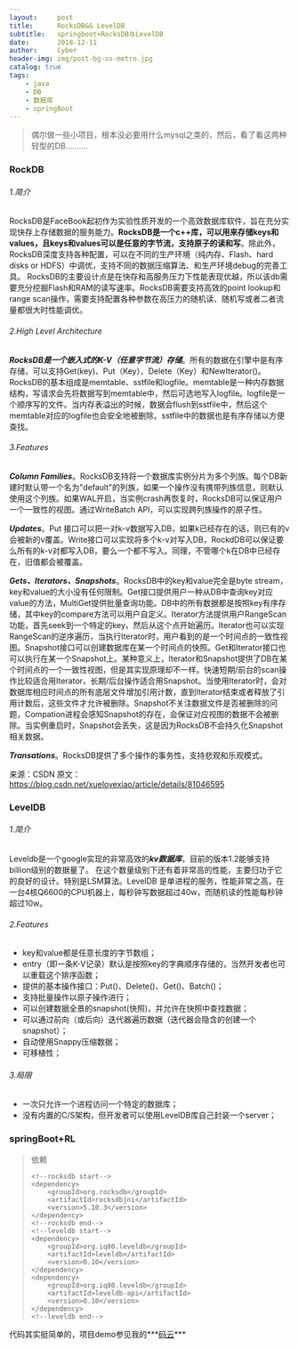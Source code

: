 ```yaml
---
layout:     post
title:      RocksDB&& LevelDB
subtitle:   springboot+RocksDB与LevelDB
date:       2018-12-11
author:     Cyber
header-img: img/post-bg-os-metro.jpg
catalog: true
tags:
    - java
    - DB
    - 数据库
    - springBoot
---
```


>  偶尔做一些小项目，根本没必要用什么mysql之类的，然后，看了看这两种轻型的DB..........



### RockDB

######  1.简介

 RocksDB是FaceBook起初作为实验性质开发的一个高效数据库软件，旨在充分实现快存上存储数据的服务能力。**RocksDB是一个c++库，可以用来存储keys和values，且keys和values可以是任意的字节流，支持原子的读和写**。除此外，RocksDB深度支持各种配置，可以在不同的生产环境（纯内存、Flash、hard disks or HDFS）中调优，支持不同的数据压缩算法、和生产环境debug的完善工具。 RocksDB的主要设计点是在快存和高服务压力下性能表现优越，所以该db需要充分挖掘Flash和RAM的读写速率。RocksDB需要支持高效的point lookup和range scan操作，需要支持配置各种参数在高压力的随机读、随机写或者二者流量都很大时性能调优。

###### 2.High Level Architecture

***RocksDB是一个嵌入式的K-V（任意字节流）存储***。所有的数据在引擎中是有序存储，可以支持Get(key)、Put（Key）、Delete（Key）和NewIterator()。RocksDB的基本组成是memtable、sstfile和logfile。memtable是一种内存数据结构，写请求会先将数据写到memtable中，然后可选地写入logfile。logfile是一个顺序写的文件。当内存表溢出的时候，数据会flush到sstfile中，然后这个memtable对应的logfile也会安全地被删除。sstfile中的数据也是有序存储以方便查找。

###### 3.Features

***Column Families***。RocksDB支持将一个数据库实例分片为多个列族。每个DB新建时默认带一个名为"default"的列族，如果一个操作没有携带列族信息，则默认使用这个列族。如果WAL开启，当实例crash再恢复时，RocksDB可以保证用户一个一致性的视图。通过WriteBatch API，可以实现跨列族操作的原子性。

***Updates***。Put 接口可以把一对k-v数据写入DB，如果k已经存在的话，则已有的v会被新的v覆盖。Write接口可以实现将多个k-v对写入DB，RockdDB可以保证要么所有的k-v对都写入DB，要么一个都不写入。同理，不管哪个k在DB中已经存在，旧值都会被覆盖。

***Gets、Iterators、Snapshots***。RocksDB中的key和value完全是byte stream，key和value的大小没有任何限制。Get接口提供用户一种从DB中查询key对应value的方法，MultiGet提供批量查询功能。DB中的所有数据都是按照key有序存储，其中key的compare方法可以用户自定义。Iterator方法提供用户RangeScan功能，首先seek到一个特定的key，然后从这个点开始遍历。Iterator也可以实现RangeScan的逆序遍历，当执行Iterator时，用户看到的是一个时间点的一致性视图。Snapshot接口可以创建数据库在某一个时间点的快照。Get和Iterator接口也可以执行在某一个Snapshot上。某种意义上，Iterator和Snapshot提供了DB在某个时间点的一个一致性视图，但是其实现原理却不一样。快速短期/前台的scan操作比较适合用Iterator，长期/后台操作适合用Snapshot。当使用Iterator时，会对数据库相应时间点的所有底层文件增加引用计数，直到Iterator结束或者释放了引用计数后，这些文件才允许被删除。Snapshot不关注数据文件是否被删除的问题，Compation进程会感知Snapshot的存在，会保证对应视图的数据不会被删除。当实例重启时，Snapshot会丢失，这是因为RocksDB不会持久化Snapshot相关数据。

***Transations***。RocksDB提供了多个操作的事务性，支持悲观和乐观模式。

来源：CSDN 
原文：https://blog.csdn.net/xuelovexiao/article/details/81046595 



### LevelDB

###### 1.简介

Leveldb是一个google实现的非常高效的***kv数据库***，目前的版本1.2能够支持billion级别的数据量了。 在这个数量级别下还有着非常高的性能，主要归功于它的良好的设计。特别是LSM算法。LevelDB 是单进程的服务，性能非常之高，在一台4核Q6600的CPU机器上，每秒钟写数据超过40w，而随机读的性能每秒钟超过10w。

###### 2.Features

- key和value都是任意长度的字节数组；
- entry（即一条K-V记录）默认是按照key的字典顺序存储的，当然开发者也可以重载这个排序函数；
- 提供的基本操作接口：Put()、Delete()、Get()、Batch()；
- 支持批量操作以原子操作进行；
- 可以创建数据全景的snapshot(快照)，并允许在快照中查找数据；
- 可以通过前向（或后向）迭代器遍历数据（迭代器会隐含的创建一个snapshot）；
- 自动使用Snappy压缩数据；
- 可移植性；

###### 3.局限

- 一次只允许一个进程访问一个特定的数据库；
- 没有内置的C/S架构，但开发者可以使用LevelDB库自己封装一个server；



### springBoot+RL

>  依赖
>
> ```
> <!--rocksdb start-->
> <dependency>
>     <groupId>org.rocksdb</groupId>
>     <artifactId>rocksdbjni</artifactId>
>     <version>5.10.3</version>
> </dependency>
> <!--rocksdb end-->
> <!--leveldb start-->
> <dependency>
>     <groupId>org.iq80.leveldb</groupId>
>     <artifactId>leveldb</artifactId>
>     <version>0.10</version>
> </dependency>
> <dependency>
>     <groupId>org.iq80.leveldb</groupId>
>     <artifactId>leveldb-api</artifactId>
>     <version>0.10</version>
> </dependency>
> <!--leveldb end-->
> ```

代码其实挺简单的，项目demo参见我的***[码云](https://gitee.com/junruPan/common-tools/tree/master/Lrocks-DbspringBoot)***






